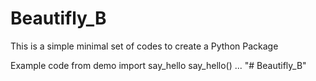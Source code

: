 # Beautifly_B
This is a simple minimal set of codes to create a Python Package

Example code
from demo import say_hello
say_hello()
...
"# Beautifly_B" 
